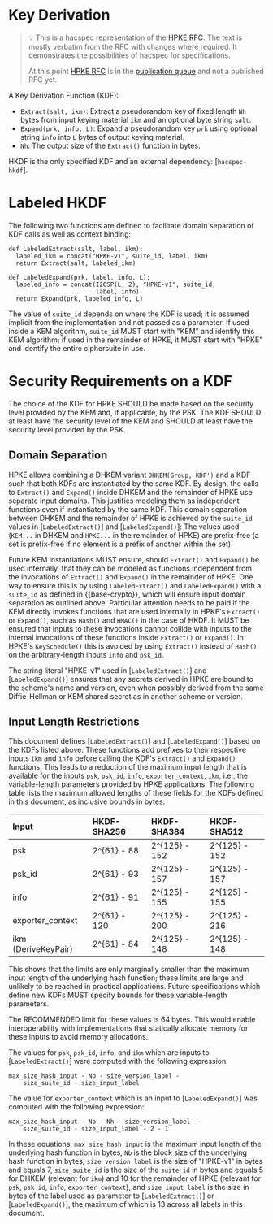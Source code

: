 # Key Derivation

> 💡 This is a hacspec representation of the [HPKE RFC].
> The text is mostly verbatim from the RFC with changes where required.
> It demonstrates the possibilities of hacspec for specifications.
>
> At this point [HPKE RFC] is in the [publication queue] and not a published RFC yet.

A Key Derivation Function (KDF):

- `Extract(salt, ikm)`: Extract a pseudorandom key of fixed length `Nh` bytes
  from input keying material `ikm` and an optional byte string
  `salt`.
- `Expand(prk, info, L)`: Expand a pseudorandom key `prk` using
  optional string `info` into `L` bytes of output keying material.
- `Nh`: The output size of the `Extract()` function in bytes.

HKDF is the only specified KDF and an external dependency: [`hacspec-hkdf`].

# Labeled HKDF

The following two functions are defined to facilitate domain separation of
KDF calls as well as context binding:

```text
def LabeledExtract(salt, label, ikm):
  labeled_ikm = concat("HPKE-v1", suite_id, label, ikm)
  return Extract(salt, labeled_ikm)

def LabeledExpand(prk, label, info, L):
  labeled_info = concat(I2OSP(L, 2), "HPKE-v1", suite_id,
                        label, info)
  return Expand(prk, labeled_info, L)
```

The value of `suite_id` depends on where the KDF is used; it is assumed
implicit from the implementation and not passed as a parameter. If used
inside a KEM algorithm, `suite_id` MUST start with "KEM" and identify
this KEM algorithm; if used in the remainder of HPKE, it MUST start with
"HPKE" and identify the entire ciphersuite in use.

# Security Requirements on a KDF

The choice of the KDF for HPKE SHOULD be made based on the security
level provided by the KEM and, if applicable, by the PSK. The KDF
SHOULD at least have the security level of the KEM and SHOULD
at least have the security level provided by the PSK.

## Domain Separation

HPKE allows combining a DHKEM variant `DHKEM(Group, KDF')` and a KDF
such that both KDFs are instantiated by the same KDF. By design, the
calls to `Extract()` and `Expand()` inside DHKEM and the remainder of
HPKE use separate input domains. This justifies modeling them as
independent functions even if instantiated by the same KDF.
This domain separation between DHKEM and the remainder of HPKE is achieved by
the `suite_id` values in [`LabeledExtract()`] and [`LabeledExpand()`]:
The values used (`KEM...` in DHKEM and `HPKE...` in the remainder of HPKE)
are prefix-free (a set is prefix-free if no element is a prefix of
another within the set).

Future KEM instantiations MUST ensure, should `Extract()` and
`Expand()` be used internally, that they can be modeled as functions
independent from the invocations of `Extract()` and `Expand()` in the
remainder of HPKE. One way to ensure this is by using `LabeledExtract()`
and `LabeledExpand()` with a `suite_id` as defined in {{base-crypto}},
which will ensure input domain separation as outlined above.
Particular attention needs to
be paid if the KEM directly invokes functions that are used internally
in HPKE's `Extract()` or `Expand()`, such as `Hash()` and `HMAC()` in the case of HKDF.
It MUST be ensured that inputs to these invocations cannot collide with
inputs to the internal invocations of these functions inside `Extract()` or
`Expand()`. In HPKE's `KeySchedule()` this is avoided by using `Extract()` instead of
`Hash()` on the arbitrary-length inputs `info` and `psk_id`.

The string literal "HPKE-v1" used in [`LabeledExtract()`] and [`LabeledExpand()`]
ensures that any secrets derived in HPKE are bound to the scheme's name
and version, even when possibly derived from the same Diffie-Hellman or
KEM shared secret as in another scheme or version.

## Input Length Restrictions

This document defines [`LabeledExtract()`] and [`LabeledExpand()`] based on the
KDFs listed above. These functions add prefixes to their respective
inputs `ikm` and `info` before calling the KDF's `Extract()` and `Expand()`
functions. This leads to a reduction of the maximum input length that
is available for the inputs `psk`, `psk_id`, `info`, `exporter_context`,
`ikm`, i.e., the variable-length parameters provided by HPKE applications.
The following table lists the maximum allowed lengths of these fields
for the KDFs defined in this document, as inclusive bounds in bytes:

| Input               | HKDF-SHA256  | HKDF-SHA384   | HKDF-SHA512   |
|:--------------------|:-------------|:--------------|:--------------|
| psk                 | 2^{61} - 88  | 2^{125} - 152 | 2^{125} - 152 |
| psk_id              | 2^{61} - 93  | 2^{125} - 157 | 2^{125} - 157 |
| info                | 2^{61} - 91  | 2^{125} - 155 | 2^{125} - 155 |
| exporter_context    | 2^{61} - 120 | 2^{125} - 200 | 2^{125} - 216 |
| ikm (DeriveKeyPair) | 2^{61} - 84  | 2^{125} - 148 | 2^{125} - 148 |

This shows that the limits are only marginally smaller than the maximum
input length of the underlying hash function; these limits are large and
unlikely to be reached in practical applications. Future specifications
which define new KDFs MUST specify bounds for these variable-length
parameters.

The RECOMMENDED limit for these values is 64 bytes. This would enable
interoperability with implementations that statically allocate memory
for these inputs to avoid memory allocations.

The values for `psk`, `psk_id`, `info`, and `ikm` which are inputs to
[`LabeledExtract()`] were computed with the following expression:

~~~text
max_size_hash_input - Nb - size_version_label -
    size_suite_id - size_input_label
~~~

The value for `exporter_context` which is an input to [`LabeledExpand()`]
was computed with the following expression:

~~~text
max_size_hash_input - Nb - Nh - size_version_label -
    size_suite_id - size_input_label - 2 - 1
~~~

In these equations, `max_size_hash_input` is the maximum input length
of the underlying hash function in bytes, `Nb` is the block size of the
underlying hash function in bytes, `size_version_label` is the size
of "HPKE-v1" in bytes and equals 7, `size_suite_id` is the size of the
`suite_id` in bytes and equals 5 for DHKEM (relevant for `ikm`) and 10 for the
remainder of HPKE (relevant for `psk`, `psk_id`, `info`, `exporter_context`),
and `size_input_label` is the size in bytes of the label used as parameter to
[`LabeledExtract()`] or [`LabeledExpand()`], the maximum of which is 13
across all labels in this document.

[hpke rfc]: https://datatracker.ietf.org/doc/draft-irtf-cfrg-hpke/
[publication queue]: https://www.rfc-editor.org/current_queue.php
